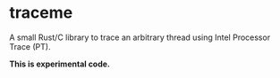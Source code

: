 # traceme

A small Rust/C library to trace an arbitrary thread using Intel Processor Trace
(PT).

**This is experimental code.**

